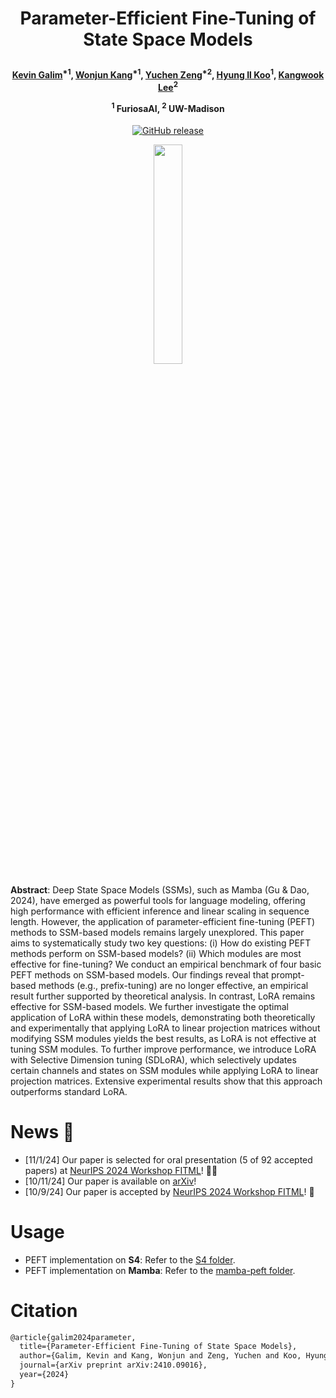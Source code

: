 <h1 align="center"> <p>Parameter-Efficient Fine-Tuning of State Space Models</p></h1>
<h4 align="center">
    <p>
      <a href="https://scholar.google.com/citations?user=G1EpeWYAAAAJ&hl=en" target="_blank">Kevin Galim</a><sup>*1</sup>, <a href="https://scholar.google.com/citations?user=Q-ARWkwAAAAJ&hl=eh" target="_blank">Wonjun Kang</a><sup>*1</sup>, <a href="https://yzeng58.github.io/zyc_cv/" target="_blank">Yuchen Zeng</a><sup>*2</sup>, <a href="http://cvml.ajou.ac.kr/wiki/index.php/Professor" target="_blank">Hyung Il Koo</a><sup>1</sup>, <a href="https://kangwooklee.com/aboutme/" target="_blank">Kangwook Lee</a><sup>2</sup>
  </p>
  <p>
    <sup>1</sup> FuriosaAI, <sup>2</sup> UW-Madison
   </p>
    </h4>
<p align="center">
    <a href="https://arxiv.org/abs/2410.09016">
        <img alt="GitHub release" src="https://img.shields.io/badge/arXiv-2410.09016-b31b1b.svg">
    </a>
</p>

<p align="center">
<img src = "https://github.com/user-attachments/assets/b318c473-cb41-4d88-9e83-d9e1ac03b620" width="30%" height="30%">
</p>

**Abstract**: Deep State Space Models (SSMs), such as Mamba (Gu & Dao, 2024), have emerged as powerful tools for language modeling, offering high performance with efficient inference and linear scaling in sequence length. However, the application of parameter-efficient fine-tuning (PEFT) methods to SSM-based models remains largely unexplored. This paper aims to systematically study two key questions: (i) How do existing PEFT methods perform on SSM-based models? (ii) Which modules are most effective for fine-tuning? We conduct an empirical benchmark of four basic PEFT methods on SSM-based models. Our findings reveal that prompt-based methods (e.g., prefix-tuning) are no longer effective, an empirical result further supported by theoretical analysis. In contrast, LoRA remains effective for SSM-based models. We further investigate the optimal application of LoRA within these models, demonstrating both theoretically and experimentally that applying LoRA to linear projection matrices without modifying SSM modules yields the best results, as LoRA is not effective at tuning SSM modules. To further improve performance, we introduce LoRA with Selective Dimension tuning (SDLoRA), which selectively updates certain channels and states on SSM modules while applying LoRA to linear projection matrices. Extensive experimental results show that this approach outperforms standard LoRA.

# News  🚀

* [11/1/24] Our paper is selected for oral presentation (5 of 92 accepted papers) at <a href="https://sites.google.com/view/neurips2024-ftw/home">NeurIPS 2024 Workshop FITML</a>! 🎉🎉
* [10/11/24] Our paper is available on <a href="https://arxiv.org/abs/2410.09016">arXiv</a>!
* [10/9/24] Our paper is accepted by <a href="https://sites.google.com/view/neurips2024-ftw/home">NeurIPS 2024 Workshop FITML</a>! 🎉

# Usage

* PEFT implementation on **S4**: Refer to the [S4 folder](./S4).
* PEFT implementation on **Mamba**: Refer to the [mamba-peft folder](./mamba-peft).

# Citation
```tex
@article{galim2024parameter,
  title={Parameter-Efficient Fine-Tuning of State Space Models},
  author={Galim, Kevin and Kang, Wonjun and Zeng, Yuchen and Koo, Hyung Il and Lee, Kangwook},
  journal={arXiv preprint arXiv:2410.09016},
  year={2024}
}
```
